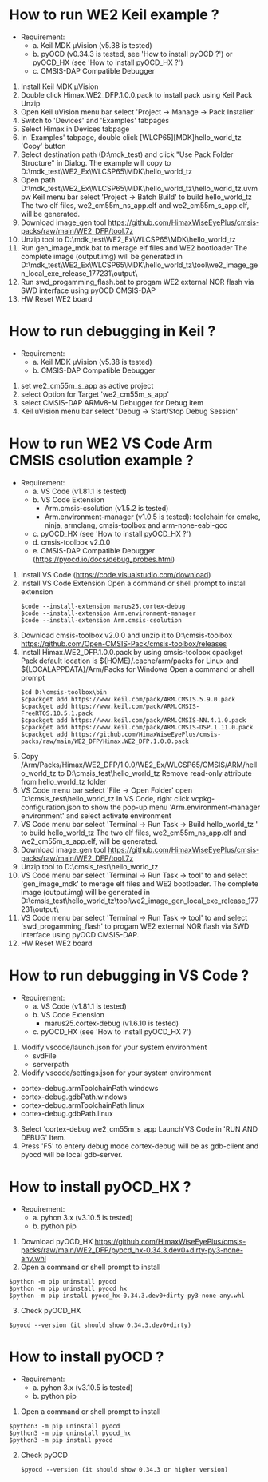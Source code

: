 # How to run WE2 Keil example ?
 
 - Requirement:
     - a. Keil MDK μVision (v5.38 is tested)
     - b. pyOCD (v0.34.3 is tested, see 'How to install pyOCD ?') or pyOCD_HX (see 'How to install pyOCD_HX ?')
     - c. CMSIS-DAP Compatible Debugger

 1. Install Keil MDK μVision
 2. Double click Himax.WE2_DFP.1.0.0.pack to install pack using Keil Pack Unzip
 3. Open Keil uVision menu bar select 'Project -> Manage -> Pack Installer'
 4. Switch to 'Devices' and 'Examples' tabpages
 5. Select Himax in Devices tabpage
 6. In 'Examples' tabpage, double click [WLCP65][MDK]hello_world_tz 'Copy' button 
 7. Select destination path (D:\mdk_test) and click "Use Pack Folder Structure" in Dialog.
    The example will copy to D:\mdk_test\WE2_Ex\WLCSP65\MDK\hello_world_tz
 8. Open path D:\mdk_test\WE2_Ex\WLCSP65\MDK\hello_world_tz\hello_world_tz.uvmpw
     Keil menu bar select 'Project -> Batch Build' to build hello_world_tz
 	The two elf files, we2_cm55m_ns_app.elf and we2_cm55m_s_app.elf, will be generated.
 9. Download image_gen tool https://github.com/HimaxWiseEyePlus/cmsis-packs/raw/main/WE2_DFP/tool.7z
 10. Unzip tool to D:\mdk_test\WE2_Ex\WLCSP65\MDK\hello_world_tz
 11. Run gen_image_mdk.bat to merage elf files and WE2 bootloader
     The complete image (output.img) will be generated in 
 	D:\mdk_test\WE2_Ex\WLCSP65\MDK\hello_world_tz\tool\we2_image_gen_local_exe_release_177231\output\
 12. Run swd_progamming_flash.bat to progam WE2 external NOR flash via SWD interface using pyOCD CMSIS-DAP
 13. HW Reset WE2 board

# How to run debugging in Keil ?
 - Requirement:
      - a. Keil MDK μVision (v5.38 is tested)
      - b. CMSIS-DAP Compatible Debugger

 1. set we2_cm55m_s_app as active project
 2. select Option for Target 'we2_cm55m_s_app'
 3. select CMSIS-DAP ARMv8-M Debugger for Debug item
 4. Keil uVision menu bar select 'Debug -> Start/Stop Debug Session'

# How to run WE2 VS Code Arm CMSIS csolution example ?
 - Requirement:
      - a. VS Code (v1.81.1 is tested)
      - b. VS Code Extension
           - Arm.cmsis-csolution (v1.5.2 is tested)
           - Arm.environment-manager (v1.0.5 is tested):
               toolchain for cmake, ninja, armclang, cmsis-toolbox and arm-none-eabi-gcc
      - c. pyOCD_HX (see 'How to install pyOCD_HX ?')
      - d. cmsis-toolbox v2.0.0
      - e. CMSIS-DAP Compatible Debugger (https://pyocd.io/docs/debug_probes.html)

 1. Install VS Code (https://code.visualstudio.com/download) 
 2. Install VS Code Extension
    Open a command or shell prompt to install extension
     ```
     $code --install-extension marus25.cortex-debug
     $code --install-extension Arm.environment-manager
     $code --install-extension Arm.cmsis-csolution
     ```
 3. Download cmsis-toolbox v2.0.0 and unzip it to D:\cmsis-toolbox
    https://github.com/Open-CMSIS-Pack/cmsis-toolbox/releases
 4. Install Himax.WE2_DFP.1.0.0.pack by using cmsis-toolbox cpackget
    Pack default location is ${HOME}/.cache/arm/packs for Linux and ${LOCALAPPDATA}/Arm/Packs for Windows
    Open a command or shell prompt
     ```
     $cd D:\cmsis-toolbox\bin
     $cpackget add https://www.keil.com/pack/ARM.CMSIS.5.9.0.pack
     $cpackget add https://www.keil.com/pack/ARM.CMSIS-FreeRTOS.10.5.1.pack
     $cpackget add https://www.keil.com/pack/ARM.CMSIS-NN.4.1.0.pack
     $cpackget add https://www.keil.com/pack/ARM.CMSIS-DSP.1.11.0.pack
     $cpackget add https://github.com/HimaxWiseEyePlus/cmsis-packs/raw/main/WE2_DFP/Himax.WE2_DFP.1.0.0.pack
     ```
 5. Copy /Arm/Packs/Himax/WE2_DFP/1.0.0/WE2_Ex/WLCSP65/CMSIS/ARM/hello_world_tz to D:\cmsis_test\hello_world_tz
    Remove read-only attribute from hello_world_tz folder
 6. VS Code menu bar select 'File -> Open Folder' open D:\cmsis_test\hello_world_tz
    In VS Code, right click vcpkg-configuration.json to show the pop-up menu 'Arm.environment-manager environment' and select activate environment
 7. VS Code menu bar select 'Terminal -> Run Task -> Build hello_world_tz ' to build hello_world_tz
     The two elf files, we2_cm55m_ns_app.elf and we2_cm55m_s_app.elf, will be generated.
 8. Download image_gen tool https://github.com/HimaxWiseEyePlus/cmsis-packs/raw/main/WE2_DFP/tool.7z
 9. Unzip tool to D:\cmsis_test\hello_world_tz
 10. VS Code menu bar select 'Terminal -> Run Task -> tool' to and select 'gen_image_mdk' to 
    merage elf files and WE2 bootloader.
    The complete image (output.img) will be generated in D:\cmsis_test\hello_world_tz\tool\we2_image_gen_local_exe_release_177231\output\
 11. VS Code menu bar select 'Terminal -> Run Task -> tool' to and select 'swd_progamming_flash' to 
    progam WE2 external NOR flash via SWD interface using pyOCD CMSIS-DAP.
 12. HW Reset WE2 board

# How to run debugging in VS Code ?
 - Requirement:
      - a. VS Code (v1.81.1 is tested)
      - b. VS Code Extension
         - marus25.cortex-debug (v1.6.10 is tested)
      - c. pyOCD_HX (see 'How to install pyOCD_HX ?')

 1. Modify vscode/launch.json for your system environment
      - svdFile
      - serverpath
 2. Modify vscode/settings.json for your system environment
   - cortex-debug.armToolchainPath.windows
   - cortex-debug.gdbPath.windows
   - cortex-debug.armToolchainPath.linux
   - cortex-debug.gdbPath.linux
 3. Select 'cortex-debug we2_cm55m_s_app Launch'VS Code in 'RUN AND DEBUG' Item.
 4. Press 'F5' to entery debug mode
    cortex-debug will be as gdb-client and pyocd will be local gdb-server.

# How to install pyOCD_HX ?
 - Requirement:
      - a. pyhon 3.x (v3.10.5 is tested)
      - b. python pip

 1. Download pyOCD_HX https://github.com/HimaxWiseEyePlus/cmsis-packs/raw/main/WE2_DFP/pyocd_hx-0.34.3.dev0+dirty-py3-none-any.whl
 2. Open a command or shell prompt to install
   ```
   $python -m pip uninstall pyocd
   $python -m pip uninstall pyocd_hx
   $python -m pip install pyocd_hx-0.34.3.dev0+dirty-py3-none-any.whl
   ```
 3. Check pyOCD_HX
   ```
   $pyocd --version (it should show 0.34.3.dev0+dirty)
   ```
# How to install pyOCD ?
 - Requirement:
      - a. pyhon 3.x (v3.10.5 is tested)
      - b. python pip

 1. Open a command or shell prompt to install
   ```
   $python3 -m pip uninstall pyocd
   $python3 -m pip uninstall pyocd_hx
   $python3 -m pip install pyocd
   ``` 
 2. Check pyOCD
    ```
    $pyocd --version (it should show 0.34.3 or higher version)
    ```
